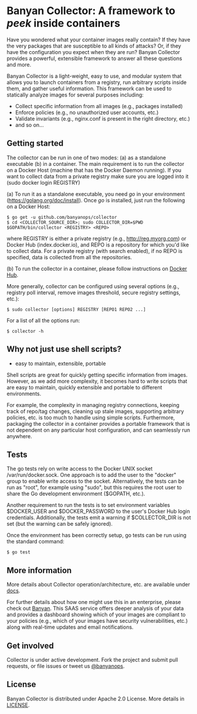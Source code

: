 # Banyan Collector: A framework to *peek* inside containers

Have you wondered what your container images really contain? If they have the very packages that are susceptible to all kinds of attacks? Or, if they have the configuration you expect when they are run? Banyan Collector provides a powerful, extensible framework to answer all these questions and more.

Banyan Collector is a light-weight, easy to use, and modular system that allows you to launch containers from a registry, run arbitrary scripts inside them, and gather useful information. This framework can be used to statically analyze images for several purposes including:
* Collect specific information from all images (e.g., packages installed)
* Enforce policies (e.g., no unauthorized user accounts, etc.)
* Validate invariants (e.g., nginx.conf is present in the right directory, etc.)
* and so on...

## Getting started

The collector can be run in one of two modes: (a) as a standalone executable (b) in a container. The main requirement is to run the collector on a Docker Host (machine that has the Docker Daemon running). If you want to collect data from a private registry make sure you are logged into it (sudo docker login REGISTRY)

(a) To run it as a standalone executable, you need *go* in your environment (https://golang.org/doc/install). Once *go* is installed, just run the following on a Docker Host:

    $ go get -u github.com/banyanops/collector
    $ cd <COLLECTOR_SOURCE_DIR>; sudo COLLECTOR_DIR=$PWD $GOPATH/bin/collector <REGISTRY> <REPO>

where REGISTRY is either a private registry (e.g., http://reg.myorg.com) or Docker Hub (index.docker.io), and REPO is a repository for which you'd like to collect data. For a private registry (with search enabled), if no REPO is specified, data is collected from all the repositories.

(b) To run the collector in a container, please follow instructions on [Docker Hub](https://registry.hub.docker.com/u/banyanops/collector/).

More generally, collector can be configured using several options (e.g., registry poll interval, remove images threshold, secure registry settings, etc.): 

    $ sudo collector [options] REGISTRY [REPO1 REPO2 ...]

For a list of all the options run:

    $ collector -h

## Why not just use shell scripts?

* easy to maintain, extensible, portable

Shell scripts are great for quickly getting specific information from images. However, as we add more complexity, it becomes hard to write scripts that are easy to maintain, quickly extensible and portable to different environments.

For example, the complexity in managing registry connections, keeping track of repo/tag changes, cleaning up stale images, supporting arbitrary policies, etc. is too much to handle using simple scripts. Furthermore, packaging the collector in a container provides a portable framework that is not dependent on any particular host configuration, and can seamlessly run anywhere.

## Tests
    
The go tests rely on write access to the Docker UNIX socket /var/run/docker.sock. One approach is to add the user to the "docker" group to enable write access to the socket. Alternatively, the tests can be run as "root", for example using "sudo", but this requires the root user to share the Go development environment ($GOPATH, etc.).

Another requirement to run the tests is to set environment variables $DOCKER_USER and $DOCKER_PASSWORD to the user's Docker Hub login credentials. Additionally, the tests emit a warning if $COLLECTOR_DIR is not set (but the warning can be safely ignored).

Once the environment has been correctly setup, go tests can be run using the standard command:

    $ go test

## More information

More details about Collector operation/architecture, etc. are available under [docs](/docs/CollectorDetails.md).

For further details about how one might use this in an enterprise, please check out [Banyan](http://www.banyanops.com). This SAAS service offers deeper analysis of your data and provides a dashboard showing which of your images are compliant to your policies (e.g., which of your images have security vulnerabilities, etc.) along with real-time updates and email notifications. 

## Get involved

Collector is under active development. Fork the project and submit pull requests, or file issues or tweet us [@banyanops](https://twitter.com/banyanops).

## License

Banyan Collector is distributed under Apache 2.0 License. More details in [LICENSE](/LICENSE).
